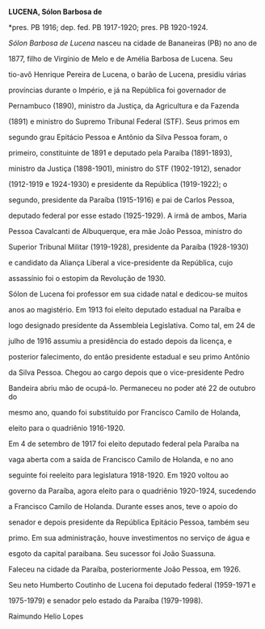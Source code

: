 **LUCENA, Sólon Barbosa de**



\*pres. PB 1916; dep. fed. PB 1917-1920; pres. PB 1920-1924.



*Sólon Barbosa de Lucena* nasceu na cidade de Bananeiras (PB) no ano de

1877, filho de Virgínio de Melo e de Amélia Barbosa de Lucena. Seu

tio-avô Henrique Pereira de Lucena, o barão de Lucena, presidiu várias

províncias durante o Império, e já na República foi governador de

Pernambuco (1890), ministro da Justiça, da Agricultura e da Fazenda

(1891) e ministro do Supremo Tribunal Federal (STF). Seus primos em

segundo grau Epitácio Pessoa e Antônio da Silva Pessoa foram, o

primeiro, constituinte de 1891 e deputado pela Paraíba (1891-1893),

ministro da Justiça (1898-1901), ministro do STF (1902-1912), senador

(1912-1919 e 1924-1930) e presidente da República (1919-1922); o

segundo, presidente da Paraíba (1915-1916) e pai de Carlos Pessoa,

deputado federal por esse estado (1925-1929). A irmã de ambos, Maria

Pessoa Cavalcanti de Albuquerque, era mãe João Pessoa, ministro do

Superior Tribunal Militar (1919-1928), presidente da Paraíba (1928-1930)

e candidato da Aliança Liberal a vice-presidente da República, cujo

assassínio foi o estopim da Revolução de 1930.



Sólon de Lucena foi professor em sua cidade natal e dedicou-se muitos

anos ao magistério. Em 1913 foi eleito deputado estadual na Paraíba e

logo designado presidente da Assembleia Legislativa. Como tal, em 24 de

julho de 1916 assumiu a presidência do estado depois da licença, e

posterior falecimento, do então presidente estadual e seu primo Antônio

da Silva Pessoa. Chegou ao cargo depois que o vice-presidente Pedro

Bandeira abriu mão de ocupá-lo. Permaneceu no poder até 22 de outubro do

mesmo ano, quando foi substituído por Francisco Camilo de Holanda,

eleito para o quadriênio 1916-1920.



Em 4 de setembro de 1917 foi eleito deputado federal pela Paraíba na

vaga aberta com a saída de Francisco Camilo de Holanda, e no ano

seguinte foi reeleito para legislatura 1918-1920. Em 1920 voltou ao

governo da Paraíba, agora eleito para o quadriênio 1920-1924, sucedendo

a Francisco Camilo de Holanda. Durante esses anos, teve o apoio do

senador e depois presidente da República Epitácio Pessoa, também seu

primo. Em sua administração, houve investimentos no serviço de água e

esgoto da capital paraibana. Seu sucessor foi João Suassuna.



Faleceu na cidade da Paraíba, posteriormente João Pessoa, em 1926.



Seu neto Humberto Coutinho de Lucena foi deputado federal (1959-1971 e

1975-1979) e senador pelo estado da Paraíba (1979-1998).



Raimundo Helio Lopes



